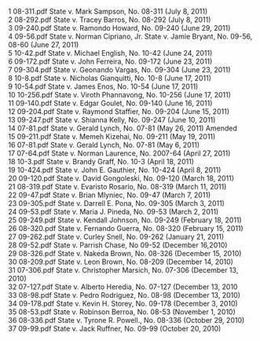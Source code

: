 1	08-311.pdf	State v. Mark Sampson, No. 08-311 (July 8, 2011)  
2	08-292.pdf	State v. Tracey Barros, No. 08-292 (July 8, 2011)  
3	09-240.pdf	State v. Ramondo Howard, No. 09-240 (June 29, 2011)  
4	09-56.pdf	State v. Norman Cipriano, Jr. State v. Jamie Bryant, No. 09-56, 08-60 (June 27, 2011)  
5	10-42.pdf	State v. Michael English, No. 10-42 (June 24, 2011)  
6	09-172.pdf	State v. John Ferreira, No. 09-172 (June 23, 2011)  
7	09-304.pdf	State v. Geonando Vargas, No. 09-304 (June 23, 2011)  
8	10-8.pdf	State v. Nicholas Gianquitti, No. 10-8 (June 17, 2011)  
9	10-54.pdf	State v. James Enos, No. 10-54 (June 17, 2011)  
10	10-256.pdf	State v. Viroth Phannavong, No. 10-256 (June 17, 2011)  
11	09-140.pdf	State v. Edgar Goulet, No. 09-140 (June 16, 2011)  
12	09-204.pdf	State v. Raymond Staffier, No. 09-204 (June 15, 2011)  
13	09-247.pdf	State v. Shianna Kelly, No. 09-247 (June 10, 2011)  
14	07-81.pdf	State v. Gerald Lynch, No. 07-81 (May 26, 2011) Amended  
15	09-211.pdf	State v. Memeh Kizehai, No. 09-211 (May 19, 2011)  
16	07-81.pdf	State v. Gerald Lynch, No. 07-81 (May 6, 2011)  
17	07-64.pdf	State v. Norman Laurence, No. 2007-64 (April 27, 2011)  
18	10-3.pdf	State v. Brandy Graff, No. 10-3 (April 18, 2011)  
19	10-424.pdf	State v. John E. Gauthier, No. 10-424 (April 8, 2011)  
20	09-120.pdf	State v. David Gongoleski, No. 09-120 (March 18, 2011)  
21	08-319.pdf	State v. Evaristo Rosario, No. 08-319 (March 11, 2011)  
22	09-47.pdf	State v. Brian Mlyniec, No. 09-47 (March 7, 2011)  
23	09-305.pdf	State v. Darrell E. Pona, No. 09-305 (March 3, 2011)  
24	09-53.pdf	State v. Maria J. Pineda, No. 09-53 (March 2, 2011)  
25	09-249.pdf	State v. Kendall Johnson, No. 09-249 (February 18, 2011)  
26	08-320.pdf	State v. Fernando Guerra, No. 08-320 (February 15, 2011)  
27	09-262.pdf	State v. Curley Snell, No. 09-262 (January 21, 2011)  
28	09-52.pdf	State v. Parrish Chase, No 09-52 (December 16,2010)  
29	08-326.pdf	State v. Nakeda Brown, No. 08-326 (December 15, 2010)  
30	08-209.pdf	State v. Leon Brown, No. 08-209 (December 14, 2010)  
31	07-306.pdf	State v. Christopher Marsich, No. 07-306 (December 13, 2010)  
32	07-127.pdf	State v. Alberto Heredia, No. 07-127 (December 13, 2010  
33	08-98.pdf	State v. Pedro Rodriguez, No. 08-98 (December 13, 2010)  
34	09-178.pdf	State v. Kevin H. Storey, No. 09-178 (December 3, 2010)  
35	08-53.pdf	State v. Robinson Berroa, No. 08-53 (November 1, 2010)  
36	08-336.pdf	State v. Tyrone R. Powell., No. 08-336 (October 29, 2010)  
37	09-99.pdf	State v. Jack Ruffner, No. 09-99 (October 20, 2010)  
